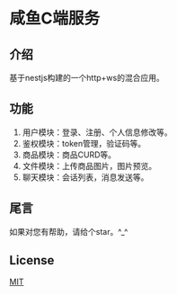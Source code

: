 # 咸鱼C端服务
## 介绍
基于nestjs构建的一个http+ws的混合应用。

## 功能
1. 用户模块：登录、注册、个人信息修改等。
2. 鉴权模块：token管理，验证码等。
3. 商品模块：商品CURD等。
4. 文件模块：上传商品图片，图片预览。
5. 聊天模块：会话列表，消息发送等。

## 尾言
如果对您有帮助，请给个star。^_^

## License
[MIT](LICENSE)